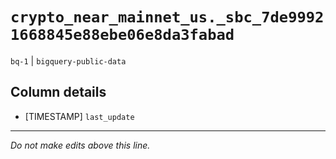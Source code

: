 # `crypto_near_mainnet_us._sbc_7de99921668845e88ebe06e8da3fabad`
`bq-1` | `bigquery-public-data`

## Column details
* [TIMESTAMP] `last_update`

-------------------------------------------------------------------------------
*Do not make edits above this line.*
